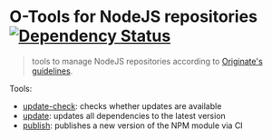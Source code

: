 # O-Tools for NodeJS repositories [![Dependency Status](https://david-dm.org/Originate/o-update-npm.svg)](https://david-dm.org/Originate/o-update-npm)

> tools to manage NodeJS repositories according to
  [Originate's guidelines](https://github.com/Originate/guide/blob/master/node_js.md).


Tools:
* [update-check](bin/update-check): checks whether updates are available
* [update](bin/update): updates all dependencies to the latest version
* [publish](bin/publish): publishes a new version of the NPM module via CI
